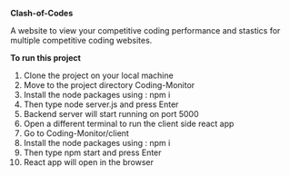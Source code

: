 **Clash-of-Codes**

A website to view your competitive coding performance and stastics for multiple competitive coding websites. 

**To run this project**
1) Clone the project on your local machine
2) Move to the project directory Coding-Monitor
3) Install the node packages using : npm i
4) Then type node server.js and press Enter
5) Backend server will start running on port 5000
6) Open a different terminal to run the client side react app
7) Go to Coding-Monitor/client
8) Install the node packages using : npm i
9) Then type npm start and press Enter
10) React app will open in the browser
